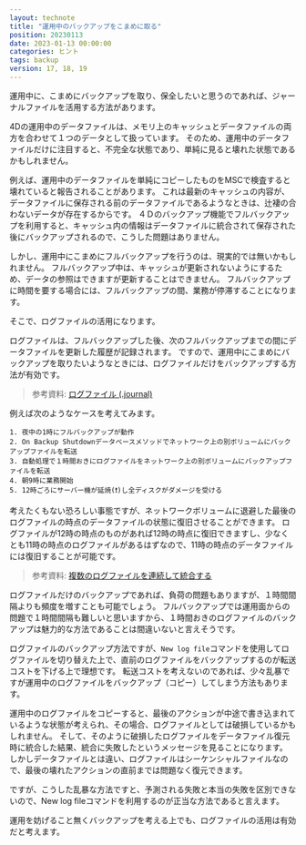 ```yaml
---
layout: technote
title: "運用中のバックアップをこまめに取る"
position: 20230113
date: 2023-01-13 00:00:00
categories: ヒント
tags: backup
version: 17, 18, 19
---
```


運用中に、こまめにバックアップを取り、保全したいと思うのであれば、ジャーナルファイルを活用する方法があります。

<!--more-->

4Dの運用中のデータファイルは、メモリ上のキャッシュとデータファイルの両方を合わせて１つのデータとして扱っています。
そのため、運用中のデータファイルだけに注目すると、不完全な状態であり、単純に見ると壊れた状態であるかもしれません。

例えば、運用中のデータファイルを単純にコピーしたものをMSCで検査すると壊れていると報告されることがあります。
これは最新のキャッシュの内容が、データファイルに保存される前のデータファイルであるようなときは、辻褄の合わないデータが存在するからです。
４Ｄのバックアップ機能でフルバックアップを利用すると、キャッシュ内の情報はデータファイルに統合されて保存された後にバックアップされるので、こうした問題はありません。

しかし、運用中にこまめにフルバックアップを行うのは、現実的では無いかもしれません。
フルバックアップ中は、キャッシュが更新されないようにするため、データの参照はできますが更新することはできません。
フルバックアップに時間を要する場合には、フルバックアップの間、業務が停滞することになります。

そこで、ログファイルの活用になります。

ログファイルは、フルバックアップした後、次のフルバックアップまでの間にデータファイルを更新した履歴が記録されます。
ですので、運用中にこまめにバックアップを取りたいようなときには、ログファイルだけをバックアップする方法が有効です。

> 参考資料: [ログファイル (.journal)](https://developer.4d.com/docs/ja/Backup/log)

例えば次のようなケースを考えてみます。

```
1. 夜中の1時にフルバックアップが動作
2. On Backup Shutdownデータベースメソッドでネットワーク上の別ボリュームにバックアップファイルを転送
3. 自動処理で１時間おきにログファイルをネットワーク上の別ボリュームにバックアップファイルを転送
4. 朝9時に業務開始
5. 12時ごろにサーバー機が延焼(❗)し全ディスクがダメージを受ける
```

考えたくもない恐ろしい事態ですが、ネットワークボリュームに退避した最後のログファイルの時点のデータファイルの状態に復旧させることができます。
ログファイルが12時の時点のものがあれば12時の時点に復旧できますし、少なくとも11時の時点のログファイルがあるはずなので、11時の時点のデータファイルには復旧することが可能です。

> 参考資料: [複数のログファイルを連続して統合する](https://developer.4d.com/docs/ja/MSC/restore/#%E8%A4%87%E6%95%B0%E3%81%AE%E3%83%AD%E3%82%B0%E3%83%95%E3%82%A1%E3%82%A4%E3%83%AB%E3%82%92%E9%80%A3%E7%B6%9A%E3%81%97%E3%81%A6%E7%B5%B1%E5%90%88%E3%81%99%E3%82%8B)

ログファイルだけのバックアップであれば、負荷の問題もありますが、１時間間隔よりも頻度を増すことも可能でしょう。
フルバックアップでは運用面からの問題で１時間間隔も難しいと思いますから、１時間おきのログファイルのバックアップは魅力的な方法であることは間違いないと言えそうです。

ログファイルのバックアップ方法ですが、`New log file`コマンドを使用してログファイルを切り替えた上で、直前のログファイルをバックアップするのが転送コストを下げる上で理想です。
転送コストを考えないのであれば、少々乱暴ですが運用中のログファイルをバックアップ（コピー）してしまう方法もあります。

運用中のログファイルをコピーすると、最後のアクションが中途で書き込まれているような状態が考えられ、その場合、ログファイルとしては破損しているかもしれません。
そして、そのように破損したログファイルをデータファイル復元時に統合した結果、統合に失敗したというメッセージを見ることになります。
しかしデータファイルとは違い、ログファイルはシーケンシャルファイルなので、最後の壊れたアクションの直前までは問題なく復元できます。

ですが、こうした乱暴な方法ですと、予測される失敗と本当の失敗を区別できないので、New log fileコマンドを利用するのが正当な方法であると言えます。

運用を妨げること無くバックアップを考える上でも、ログファイルの活用は有効だと考えます。
